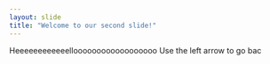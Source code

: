 ```yaml
---
layout: slide
title: "Welcome to our second slide!"
---
```

Heeeeeeeeeeeelloooooooooooooooooo
Use the left arrow to go bac
